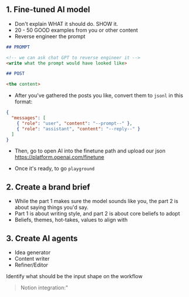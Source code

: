 ## 1. Fine-tuned AI model

- Don't explain WHAT it should do. SHOW it.
- 20 - 50 GOOD examples from you or other content
- Reverse engineer the prompt

```md
## PROMPT

<!-- we can ask chat GPT to reverse engineer it -->
<write what the prompt would have looked like>

## POST

<the content>
```

- After you've gathered the posts you like, convert them to `jsonl` in this format:

```json
{
  "messages": [
    { "role": "user", "content": "--prompt--" },
    { "role": "assistant", "content": "--reply--" }
  ]
}
```

- Then, go to open AI into the finetune path and upload our json
  https://platform.openai.com/finetune

- Once it's ready, to go `playground`

## 2. Create a brand brief

- While the part 1 makes sure the model sounds like you, the part 2 is about saying things you'd say.
- Part 1 is about writing style, and part 2 is about core beliefs to adopt
- Beliefs, themes, hot-takes, values to align with

## 3. Create AI agents

- Idea generator
- Content writer
- Refiner/Editor

Identify what should be the input shape on the workflow

> Notion integration:"
